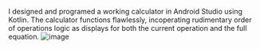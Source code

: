 I designed and programed a working calculator in Android Studio using Kotlin.  The calculator functions flawlessly, incoperating rudimentary order of operations logic as displays for both the current operation and the full equation.
![image](https://github.com/TristanSchwekendiek/Comp3025Calculator/assets/60010974/333b6783-9dae-4e71-80e5-7bafdca6f25a)
